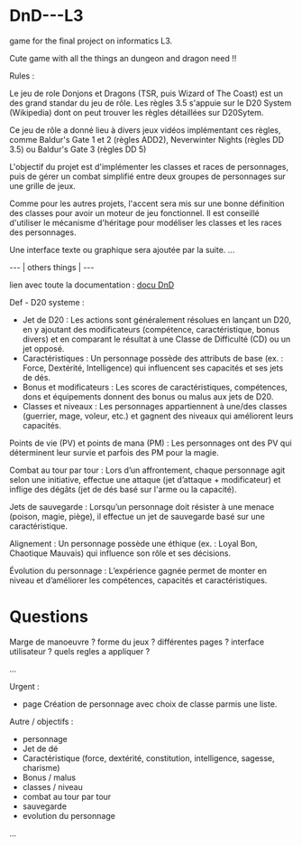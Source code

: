 
# DnD---L3

game for the final project on informatics L3.

Cute game with all the things an dungeon and dragon need !!

Rules :

Le jeu de role Donjons et Dragons (TSR, puis Wizard of The Coast) est un des grand standar du jeu de rôle. Les règles 3.5 s'appuie sur le D20 System (Wikipedia) dont on peut trouver les règles détaillées sur D20Sytem.

Ce jeu de rôle a donné lieu à divers jeux vidéos implémentant ces règles, comme Baldur's Gate 1 et 2 (règles ADD2), Neverwinter Nights (règles DD 3.5) ou Baldur's Gate 3 (règles DD 5)

L'objectif du projet est d'implémenter les classes et races de personnages, puis de gérer un combat simplifié entre deux groupes de personnages sur une grille de jeux.

Comme pour les autres projets, l'accent sera mis sur une bonne définition des classes pour avoir un moteur de jeu fonctionnel. Il est conseillé d'utiliser le mécanisme d'héritage pour modéliser les classes et les races des personnages.

Une interface texte ou graphique sera ajoutée par la suite. ...

--- | others things | ---

lien avec toute la documentation : [docu DnD](https://regles-donjons-dragons.com/page2.html)

Def  - D20 systeme :

- Jet de D20 : Les actions sont généralement résolues en lançant un D20, en y ajoutant des modificateurs (compétence, caractéristique, bonus divers) et en comparant le résultat à une Classe de Difficulté (CD) ou un jet opposé.
- Caractéristiques : Un personnage possède des attributs de base (ex. : Force, Dextérité, Intelligence) qui influencent ses capacités et ses jets de dés.
- Bonus et modificateurs : Les scores de caractéristiques, compétences, dons et équipements donnent des bonus ou malus aux jets de D20.
- Classes et niveaux : Les personnages appartiennent à une/des classes (guerrier, mage, voleur, etc.) et gagnent des niveaux qui améliorent leurs capacités.

Points de vie (PV) et points de mana (PM) : Les personnages ont des PV qui déterminent leur survie et parfois des PM pour la magie.

Combat au tour par tour : Lors d’un affrontement, chaque personnage agit selon une initiative, effectue une attaque (jet d’attaque + modificateur) et inflige des dégâts (jet de dés basé sur l'arme ou la capacité).

Jets de sauvegarde : Lorsqu’un personnage doit résister à une menace (poison, magie, piège), il effectue un jet de sauvegarde basé sur une caractéristique.

Alignement : Un personnage possède une éthique (ex. : Loyal Bon, Chaotique Mauvais) qui influence son rôle et ses décisions.

Évolution du personnage : L’expérience gagnée permet de monter en niveau et d’améliorer les compétences, capacités et caractéristiques.

# Questions

Marge de manoeuvre ? forme du jeux ? différentes pages ? interface utilisateur ?
quels regles a appliquer ?




...

<!-- Todo -->

Urgent :

- page Création de personnage avec choix de classe parmis une liste.

Autre / objectifs :

- personnage
- Jet de dé
- Caractéristique (force, dextérité, constitution, intelligence, sagesse, charisme)
- Bonus / malus
- classes / niveau
- combat au tour par tour
- sauvegarde
- evolution du personnage

...
